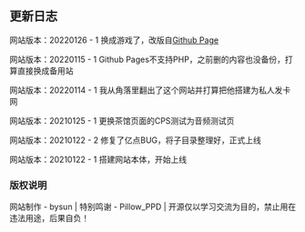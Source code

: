 ## 更新日志
网站版本：20220126 - 1
换成游戏了，改版自[Github Page](https://arcxingye.github.io/EatKano/index.html)

网站版本：20220115 - 1
Github Pages不支持PHP，之前删的内容也没备份，打算直接换成备用站

网站版本：20220114 - 1
我从角落里翻出了这个网站并打算把他搭建为私人发卡网

网站版本：20210125 - 1
更换茶馆页面的CPS测试为音频测试页

网站版本：20210122 - 2
修复了亿点BUG，将子目录整理好，正式上线

网站版本：20210122 - 1
搭建网站本体，开始上线

### 版权说明

网站制作 - bysun | 特别鸣谢 - Pillow_PPD | 开源仅以学习交流为目的，禁止用在违法用途，后果自负！